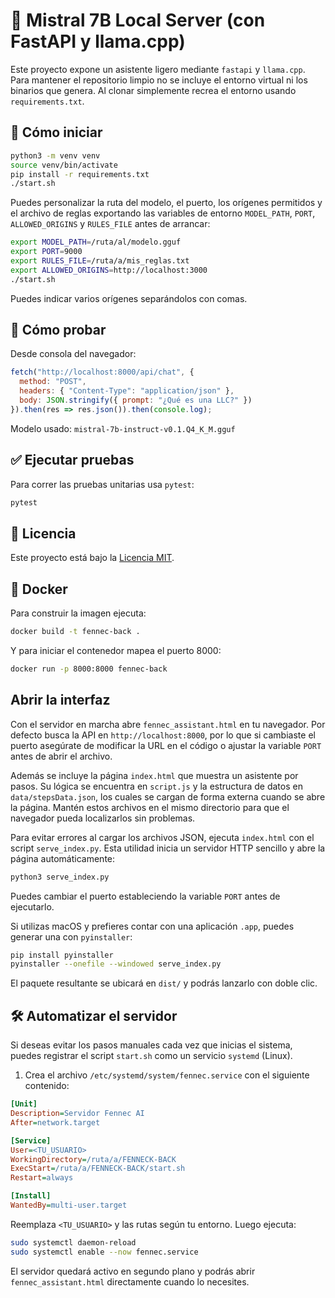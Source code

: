 # 🦙 Mistral 7B Local Server (con FastAPI y llama.cpp)

Este proyecto expone un asistente ligero mediante `fastapi` y `llama.cpp`.  
Para mantener el repositorio limpio no se incluye el entorno virtual ni los binarios
que genera. Al clonar simplemente recrea el entorno usando `requirements.txt`.

## 🚀 Cómo iniciar

```bash
python3 -m venv venv
source venv/bin/activate
pip install -r requirements.txt
./start.sh
```

Puedes personalizar la ruta del modelo, el puerto, los orígenes permitidos y el archivo de reglas exportando las
variables de entorno `MODEL_PATH`, `PORT`, `ALLOWED_ORIGINS` y `RULES_FILE` antes de arrancar:

```bash
export MODEL_PATH=/ruta/al/modelo.gguf
export PORT=9000
export RULES_FILE=/ruta/a/mis_reglas.txt
export ALLOWED_ORIGINS=http://localhost:3000
./start.sh
```
Puedes indicar varios orígenes separándolos con comas.

## 🧪 Cómo probar

Desde consola del navegador:

```js
fetch("http://localhost:8000/api/chat", {
  method: "POST",
  headers: { "Content-Type": "application/json" },
  body: JSON.stringify({ prompt: "¿Qué es una LLC?" })
}).then(res => res.json()).then(console.log);
```

Modelo usado: `mistral-7b-instruct-v0.1.Q4_K_M.gguf`

## ✅ Ejecutar pruebas

Para correr las pruebas unitarias usa `pytest`:

```bash
pytest
```
## 📄 Licencia

Este proyecto está bajo la [Licencia MIT](LICENSE).

## 🐳 Docker

Para construir la imagen ejecuta:

```bash
docker build -t fennec-back .
```

Y para iniciar el contenedor mapea el puerto 8000:

```bash
docker run -p 8000:8000 fennec-back
```
## Abrir la interfaz

Con el servidor en marcha abre `fennec_assistant.html` en tu navegador.
Por defecto busca la API en `http://localhost:8000`, por lo que si cambiaste
el puerto asegúrate de modificar la URL en el código o ajustar la variable
`PORT` antes de abrir el archivo.

Además se incluye la página `index.html` que muestra un asistente por pasos.
Su lógica se encuentra en `script.js` y la estructura de datos en
`data/stepsData.json`, los cuales se cargan de forma externa cuando se abre
la página. Mantén estos archivos en el mismo directorio para que el navegador
pueda localizarlos sin problemas.

Para evitar errores al cargar los archivos JSON, ejecuta `index.html` con el
script `serve_index.py`. Esta utilidad inicia un servidor HTTP sencillo y abre
la página automáticamente:

```bash
python3 serve_index.py
```

Puedes cambiar el puerto estableciendo la variable `PORT` antes de ejecutarlo.

Si utilizas macOS y prefieres contar con una aplicación `.app`, puedes generar
una con `pyinstaller`:

```bash
pip install pyinstaller
pyinstaller --onefile --windowed serve_index.py
```

El paquete resultante se ubicará en `dist/` y podrás lanzarlo con doble clic.

## 🛠️ Automatizar el servidor

Si deseas evitar los pasos manuales cada vez que inicias el sistema,
puedes registrar el script `start.sh` como un servicio `systemd` (Linux).

1. Crea el archivo `/etc/systemd/system/fennec.service` con el siguiente contenido:

```ini
[Unit]
Description=Servidor Fennec AI
After=network.target

[Service]
User=<TU_USUARIO>
WorkingDirectory=/ruta/a/FENNECK-BACK
ExecStart=/ruta/a/FENNECK-BACK/start.sh
Restart=always

[Install]
WantedBy=multi-user.target
```

Reemplaza `<TU_USUARIO>` y las rutas según tu entorno.
Luego ejecuta:

```bash
sudo systemctl daemon-reload
sudo systemctl enable --now fennec.service
```

El servidor quedará activo en segundo plano y podrás abrir
`fennec_assistant.html` directamente cuando lo necesites.
